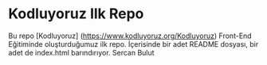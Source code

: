 # Kodluyoruz Ilk Repo
Bu repo [Kodluyoruz] (https://www.kodluyoruz.org/Kodluyoruz) Front-End Eğitiminde oluşturduğumuz ilk repo. İçerisinde bir adet README dosyası, bir adet de index.html barındırıyor.
Sercan Bulut